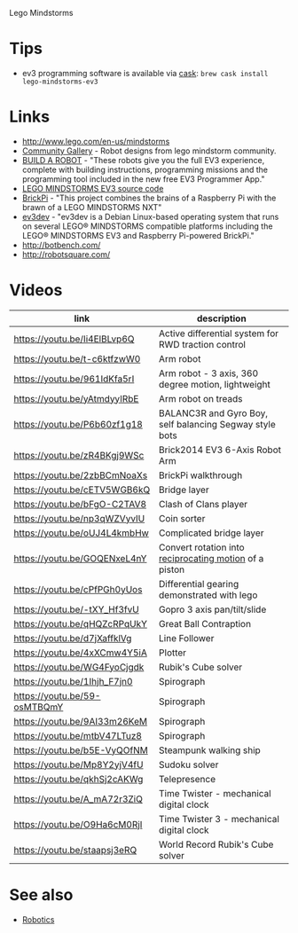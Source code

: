 Lego Mindstorms

# Tips

- ev3 programming software is available via [cask](https://github.com/caskroom/homebrew-cask/blob/master/Casks/lego-mindstorms-ev3.rb): `brew cask install lego-mindstorms-ev3`

# Links

- <http://www.lego.com/en-us/mindstorms>
- [Community Gallery](http://www.us.lego.com/en-us/mindstorms/gallery) - Robot designs from lego mindstorm community.
- [BUILD A ROBOT](http://www.lego.com/en-us/mindstorms/build-a-robot) - "These robots give you the full EV3 experience, complete with building instructions, programming missions and the programming tool included in the new free EV3 Programmer App."
- [LEGO MINDSTORMS EV3 source code](https://github.com/mindboards/ev3sources)
- [BrickPi](https://github.com/DexterInd/BrickPi) - "This project combines the brains of a Raspberry Pi with the brawn of a LEGO MINDSTORMS NXT"
- [ev3dev](http://www.ev3dev.org/) - "ev3dev is a Debian Linux-based operating system that runs on several LEGO® MINDSTORMS compatible platforms including the LEGO® MINDSTORMS EV3 and Raspberry Pi-powered BrickPi."
- <http://botbench.com/>
- <http://robotsquare.com/>

# Videos

link                                          | description
--------------------------------------------- | ------------------------------------------------------------------------------------------------------------
<https://youtu.be/Ii4ElBLvp6Q>                | Active differential system for RWD traction control
<https://youtu.be/t-c6ktfzwW0> | Arm robot
<https://youtu.be/961IdKfa5rI> | Arm robot - 3 axis, 360 degree motion, lightweight
<https://youtu.be/yAtmdyyIRbE> | Arm robot on treads
<https://youtu.be/P6b60zf1g18> | BALANC3R and Gyro Boy, self balancing Segway style bots
<https://youtu.be/zR4BKgj9WSc> | Brick2014 EV3 6-Axis Robot Arm
<https://youtu.be/2zbBCmNoaXs> | BrickPi walkthrough
<https://youtu.be/cETV5WGB6kQ> | Bridge layer
<https://youtu.be/bFgO-C2TAV8> | Clash of Clans player
<https://youtu.be/np3qWZVyvIU>                | Coin sorter
<https://youtu.be/oUJ4L4kmbHw> | Complicated bridge layer
<https://youtu.be/GOQENxeL4nY> | Convert rotation into [reciprocating motion](https://en.wikipedia.org/wiki/Reciprocating_motion) of a piston
<https://youtu.be/cPfPGh0yUos>                | Differential gearing demonstrated with lego
<https://youtu.be/-tXY_Hf3fvU> | Gopro 3 axis pan/tilt/slide
<https://youtu.be/qHQZcRPqUkY> | Great Ball Contraption
<https://youtu.be/d7jXaffklVg> | Line Follower
<https://youtu.be/4xXCmw4Y5iA> | Plotter
<https://youtu.be/WG4FyoCjgdk> | Rubik's Cube solver
<https://youtu.be/1Ihjh_F7jn0> | Spirograph
<https://youtu.be/59-osMTBQmY> | Spirograph
<https://youtu.be/9AI33m26KeM> | Spirograph
<https://youtu.be/mtbV47LTuz8> | Spirograph
<https://youtu.be/b5E-VyQOfNM> | Steampunk walking ship
<https://youtu.be/Mp8Y2yjV4fU> | Sudoku solver
<https://youtu.be/qkhSj2cAKWg> | Telepresence
<https://youtu.be/A_mA72r3ZiQ> | Time Twister - mechanical digital clock
<https://youtu.be/O9Ha6cM0RjI> | Time Twister 3 - mechanical digital clock
<https://youtu.be/staapsj3eRQ> | World Record Rubik's Cube solver

# See also

- [Robotics](robotics)
